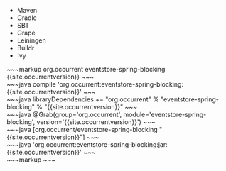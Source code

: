 
<div class="multitab-code dependencies" data-tab="1">
<ul>
    <li data-tab="1">Maven</li>
    <li data-tab="2">Gradle</li>
    <li data-tab="3">SBT</li>
    <li data-tab="4">Grape</li>
    <li data-tab="5">Leiningen</li>
    <li data-tab="6">Buildr</li>
    <li data-tab="7">Ivy</li>
</ul>

<div data-tab="1" markdown="1">
~~~markup
<dependency>
    <groupId>org.occurrent</groupId>
    <artifactId>eventstore-spring-blocking</artifactId>
    <version>{{site.occurrentversion}}</version>
</dependency>
~~~
</div>

<div data-tab="2" markdown="1">
~~~java
compile 'org.occurrent:eventstore-spring-blocking:{{site.occurrentversion}}'
~~~
</div>

<div data-tab="3" markdown="1">
~~~java
libraryDependencies += "org.occurrent" % "eventstore-spring-blocking" % "{{site.occurrentversion}}"
~~~
</div>

<div data-tab="4" markdown="1">
~~~java
@Grab(group='org.occurrent', module='eventstore-spring-blocking', version='{{site.occurrentversion}}') 
~~~
</div>

<div data-tab="5" markdown="1">
~~~java
[org.occurrent/eventstore-spring-blocking "{{site.occurrentversion}}"]
~~~
</div>

<div data-tab="6" markdown="1">
~~~java
'org.occurrent:eventstore-spring-blocking:jar:{{site.occurrentversion}}'
~~~
</div>

<div data-tab="7" markdown="1">
~~~markup
<dependency org="org.occurrent" name="eventstore-spring-blocking" rev="{{site.occurrentversion}}" />
~~~
</div>

</div>


